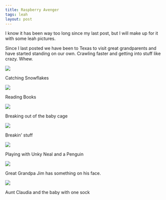 ```yaml
---
title: Raspberry Avenger
tags: leah
layout: post
---
```

I know it has been way too long since my last post, but I will make up for it with some leah pictures.



Since I last posted we have been to Texas to visit great grandparents and have started standing on our own.  Crawling faster and getting into stuff like crazy.  Whew.





<img class="picture" src="http://photos.fuzzymonk.com/leah/image/595/IMG_9645.JPG" />

Catching Snowflakes

<img class="picture" src="http://photos.fuzzymonk.com/leah/image/595/IMG_9402.JPG" />

Reading Books

<img class="picture" src="http://photos.fuzzymonk.com/leah/image/595/IMG_9375.JPG" />

Breaking out of the baby cage

<img class="picture" src="http://photos.fuzzymonk.com/leah/image/595/IMG_9215.JPG" />

Breakin' stuff

<img class="picture" src="http://photos.fuzzymonk.com/leah/image/595/IMG_9592.JPG" />

Playing with Unky Neal and a Penguin

<img class="picture" src="http://photos.fuzzymonk.com/leah/image/595/IMG_9737.JPG" />

Great Grandpa Jim has something on his face.

<img class="picture" src="http://photos.fuzzymonk.com/leah/image/595/IMG_9851.JPG" />

Aunt Claudia and the baby with one sock
